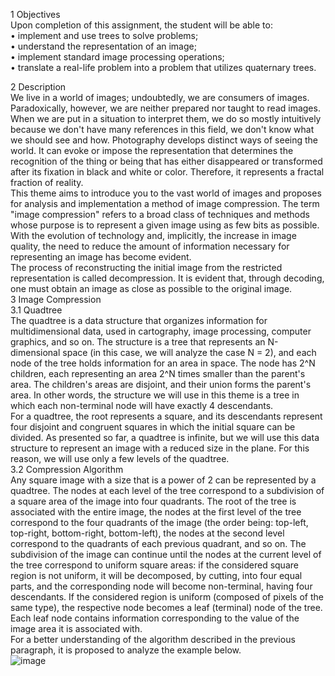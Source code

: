 1 Objectives</br>
Upon completion of this assignment, the student will be able to: </br>
• implement and use trees to solve problems; </br>
• understand the representation of an image; </br>
• implement standard image processing operations; </br>
• translate a real-life problem into a problem that utilizes quaternary trees. </br>

2 Description </br>
We live in a world of images; undoubtedly, we are consumers of images. Paradoxically, however, we are neither prepared nor taught to read images. When we are put in a situation to interpret them, we do so mostly intuitively because we don't have many references in this field, we don't know what we should see and how. Photography develops distinct ways of seeing the world. It can evoke or impose the representation that determines the recognition of the thing or being that has either disappeared or transformed after its fixation in black and white or color. Therefore, it represents a fractal fraction of reality.</br>
This theme aims to introduce you to the vast world of images and proposes for analysis and implementation a method of image compression. The term "image compression" refers to a broad class of techniques and methods whose purpose is to represent a given image using as few bits as possible. With the evolution of technology and, implicitly, the increase in image quality, the need to reduce the amount of information necessary for representing an image has become evident.</br>
The process of reconstructing the initial image from the restricted representation is called decompression. It is evident that, through decoding, one must obtain an image as close as possible to the original image.</br>
3 Image Compression</br>
3.1 Quadtree</br>
The quadtree is a data structure that organizes information for multidimensional data, used in cartography, image processing, computer graphics, and so on. The structure is a tree that represents an N-dimensional space (in this case, we will analyze the case N = 2), and each node of the tree holds information for an area in space. The node has 2^N children, each representing an area 2^N times smaller than the parent's area. The children's areas are disjoint, and their union forms the parent's area. In other words, the structure we will use in this theme is a tree in which each non-terminal node will have exactly 4 descendants.</br>
For a quadtree, the root represents a square, and its descendants represent four disjoint and congruent squares in which the initial square can be divided. As presented so far, a quadtree is infinite, but we will use this data structure to represent an image with a reduced size in the plane. For this reason, we will use only a few levels of the quadtree. </br>
3.2 Compression Algorithm</br>
Any square image with a size that is a power of 2 can be represented by a quadtree. The nodes at each level of the tree correspond to a subdivision of a square area of the image into four quadrants. The root of the tree is associated with the entire image, the nodes at the first level of the tree correspond to the four quadrants of the image (the order being: top-left, top-right, bottom-right, bottom-left), the nodes at the second level correspond to the quadrants of each previous quadrant, and so on. The subdivision of the image can continue until the nodes at the current level of the tree correspond to uniform square areas: if the considered square region is not uniform, it will be decomposed, by cutting, into four equal parts, and the corresponding node will become non-terminal, having four descendants. If the considered region is uniform (composed of pixels of the same type), the respective node becomes a leaf (terminal) node of the tree. Each leaf node contains information corresponding to the value of the image area it is associated with.</br>
For a better understanding of the algorithm described in the previous paragraph, it is proposed to analyze the example below.</br>
![image](https://github.com/victorandrei03/quad-tree/assets/117905946/10f93394-946e-468a-947a-146ee7ab6a8d)</br>

